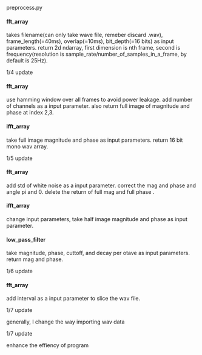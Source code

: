 preprocess.py

#### fft_array ####
takes filename(can only take wave file, remeber discard .wav), frame_length(=40ms), overlap(=10ms), bit_depth(=16 bits) as input parameters. 
return 2d ndarray, first dimension is nth frame, second is frequency(resolution is sample_rate/number_of_samples_in_a_frame, by default is 25Hz). 


1/4 update
#### fft_array ####
use hamming window over all frames to avoid power leakage. 
add number of channels as a input parameter. 
also return full image of magnitude and phase at index 2,3.

#### ifft_array ####
take full image magnitude and phase as input parameters.
return 16 bit mono wav array.

1/5 update

#### fft_array ####
add std of white noise as a input parameter.
correct the mag and phase and angle pi and 0.
delete the return of full mag and full phase .

#### ifft_array ####
change input parameters, take half image magnitude and phase as input parameter.

#### low_pass_filter ####
take magnitude, phase, cuttoff, and decay per otave as input parameters.
return mag and phase.

1/6 update

#### fft_array ####
add interval as a input parameter to slice the wav file. 

1/7 update

generally, I change the way importing wav data

1/7 update

enhance the effiency of program
